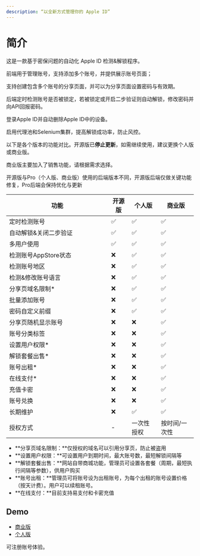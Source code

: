 ```yaml
---
description: “以全新方式管理你的 Apple ID”
---
```


# 简介

这是一款基于密保问题的自动化 Apple ID 检测&解锁程序。

前端用于管理账号，支持添加多个账号，并提供展示账号页面；

支持创建包含多个账号的分享页面，并可以为分享页面设置密码与有效期。

后端定时检测账号是否被锁定，若被锁定或开启二步验证则自动解锁，修改密码并向API回报密码。

登录Apple ID并自动删除Apple ID中的设备。

启用代理池和Selenium集群，提高解锁成功率，防止风控。



以下是各个版本的功能对比。开源版已**停止更新**，如需继续使用，建议更换个人版或商业版。

商业版主要加入了销售功能，请根据需求选择。

开源版与Pro（个人版、商业版）使用的后端版本不同，开源版后端仅做关键功能修复，Pro后端会保持优化与更新

<table><thead><tr><th width="258">功能</th><th>开源版</th><th>个人版</th><th>商业版</th></thead><tbody><tr><td>定时检测账号</td><td>✅</td><td>✅</td><td>✅</td></tr><tr><td>自动解锁&#x26;关闭二步验证</td><td>✅</td><td>✅</td><td>✅</td></tr><tr><td>多用户使用</td><td>✅</td><td>✅</td><td>✅</td></tr><tr><td>检测账号AppStore状态</td><td>❌</td><td>✅</td><td>✅</td></tr><tr><td>检测账号地区</td><td>❌</td><td>✅</td><td>✅</td></tr><tr><td>检测&#x26;修改账号语言</td><td>❌</td><td>✅</td><td>✅</td></tr><tr><td>分享页域名限制*</td><td>❌</td><td>✅</td><td>✅</td></tr><tr><td>批量添加账号</td><td>❌</td><td>✅</td><td>✅</td></tr><tr><td>密码自定义前缀</td><td>❌</td><td>✅</td><td>✅</td></tr><tr><td>分享页随机显示账号</td><td>❌</td><td>❌</td><td>✅</td></tr><tr><td>账号分类标签</td><td>❌</td><td>❌</td><td>✅</td></tr><tr><td>设置用户权限*</td><td>❌</td><td>❌</td><td>✅</td></tr><tr><td>解锁套餐出售*</td><td>❌</td><td>❌</td><td>✅</td></tr><tr><td>账号出租*</td><td>❌</td><td>❌</td><td>✅</td></tr><tr><td>在线支付*</td><td>❌</td><td>❌</td><td>✅</td></tr><tr><td>充值卡密</td><td>❌</td><td>❌</td><td>✅</td></tr><tr><td>账号兑换</td><td>❌</td><td>❌</td><td>✅</td></tr><tr><td>长期维护</td><td>❌</td><td>✅</td><td>✅</td></tr><tr><td>授权方式</td><td>-</td><td>一次性授权</td><td>按时间/一次性</td></tr></tbody></table>

* **分享页域名限制：**仅授权的域名可以引用分享页，防止被盗用
* **设置用户权限：**可设置用户到期时间，最大账号数，最短解锁间隔等
* **解锁套餐出售：**网站自带商城功能，管理员可设置各套餐（周期，最短执行间隔等参数），供用户购买
* **账号出租：**管理员可将账号设为出租账号，为每个出租的账号设置价格（按天计费）。用户可以续租账号。
* **在线支付：**目前支持易支付和卡密充值



## Demo&#x20;

* [商业版](https://demo-b.appleidauto.org/)
* [个人版](https://demo-p.appleidauto.org/)

可注册账号体验。
